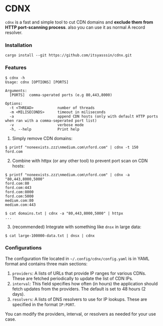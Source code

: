 # CDNX
`cdnx` is a fast and simple tool to cut CDN domains and **exclude them from HTTP port-scanning process**. also you can use it as normal A record resolver.

### Installation
```console
cargo install --git https://github.com/itsyasssin/cdnx.git
```

### Features
```console
$ cdnx -h
Usage: cdnx [OPTIONS] [PORTS]

Arguments:
  [PORTS]  comma-sperated ports (e.g 80,443,8000)

Options:
  -t <THREAD>           number of threads
  -m <MILISECONDS>      timeout in miliseconds
  -a                    append CDN hosts (only with default HTTP ports when ran with a comma-seperated port list)
  -v                    verbose mode
  -h, --help            Print help
```

1. Simply remove CDN domains:
```console
$ printf "noneexists.zzz\nmedium.com\nford.com" | cdnx -t 150
ford.com
```
2. Combine with httpx (or any other tool) to prevent port scan on CDN hosts:
```console
$ printf "noneexists.zzz\nmedium.com\nford.com" | cdnx -a "80,443,8000,5000"
ford.com:80
ford.com:443
ford.com:8000
ford.com:5000
medium.com:80
medium.com:443

$ cat domains.txt | cdnx -a "80,443,8000,5000" | httpx
...
```
3. (recommended) Integrate with something like `dnsx` in large data:
```console
$ cat large-100000-data.txt | dnsx | cdnx 
```

### Configurations
The configuration file located in `~/.config/cdnx/config.yaml` is in YAML format and contains three main sections:

1. `providers`: A lists of URLs that provide IP ranges for various CDNs. These are fetched periodically to update the list of CDN IPs.
2. `interval`: This field specifies how often (in hours) the application should fetch updates from the providers. The default is set to 48 hours (2 days).
3. `resolvers`: A lists of DNS resolvers to use for IP lookups. These are specified in the format `IP:PORT`.

You can modify the providers, interval, or resolvers as needed for your use case.
